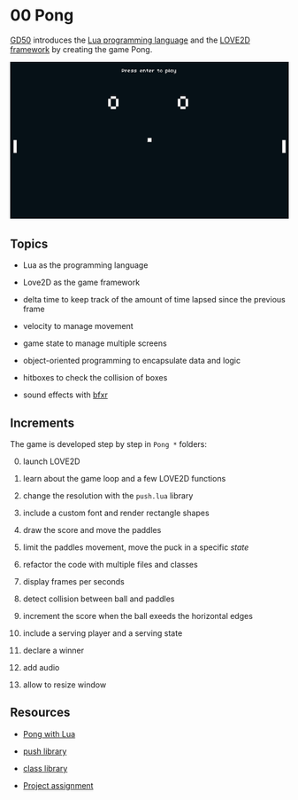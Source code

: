 # 00 Pong

[GD50](https://youtu.be/jZqYXSmgDuM) introduces the [Lua programming language](https://www.lua.org/) and the [LOVE2D framework](http://love2d.org/) by creating the game Pong.

![](https://github.com/borntofrappe/game-development/blob/main/00%20Pong/pong.gif)

## Topics

- Lua as the programming language

- Love2D as the game framework

- delta time to keep track of the amount of time lapsed since the previous frame

- velocity to manage movement

- game state to manage multiple screens

- object-oriented programming to encapsulate data and logic

- hitboxes to check the collision of boxes

- sound effects with [bfxr](https://www.bfxr.net/)

## Increments

The game is developed step by step in `Pong *` folders:

0. launch LOVE2D

1. learn about the game loop and a few LOVE2D functions

2. change the resolution with the `push.lua` library

3. include a custom font and render rectangle shapes

4. draw the score and move the paddles

5. limit the paddles movement, move the puck in a specific _state_

6. refactor the code with multiple files and classes

7. display frames per seconds

8. detect collision between ball and paddles

9. increment the score when the ball exeeds the horizontal edges

10. include a serving player and a serving state

11. declare a winner

12. add audio

13. allow to resize window

## Resources

- [Pong with Lua](https://youtu.be/jZqYXSmgDuM)

- [push library](https://github.com/Ulydev/push/blob/master/push.lua)

- [class library](https://github.com/vrld/hump/blob/master/class.lua)

- [Project assignment](https://docs.cs50.net/ocw/games/assignments/0/assignment0.html)
